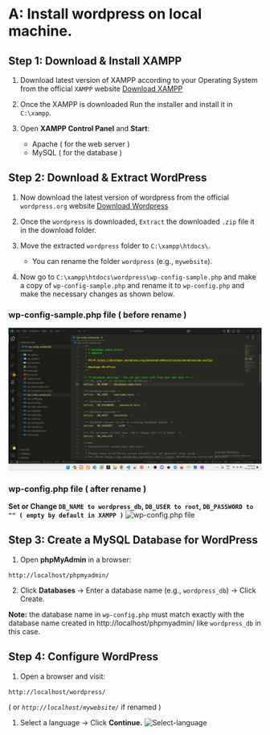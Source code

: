 # A: Install wordpress on local machine.

## Step 1: Download & Install XAMPP

1. Download latest version of XAMPP according to your Operating System from the official `XAMPP` website [Download XAMPP](https://www.apachefriends.org/download.html)

2. Once the XAMPP is downloaded Run the installer and install it in `C:\xampp`.

3. Open **XAMPP Control Panel** and **Start**:
   - Apache ( for the web server )
   - MySQL ( for the database )

## Step 2: Download & Extract WordPress

1. Now download the latest version of wordpress from the official `wordpress.org` website [Download Wordpress](https://wordpress.org/download/)

2. Once the `wordpress` is downloaded, `Extract` the downloaded `.zip` file it in the download folder.

3. Move the extracted `wordpress` folder to `C:\xampp\htdocs\`.

   - You can rename the folder `wordpress` (e.g., `mywebsite`).

4. Now go to `C:\xampp\htdocs\wordpress\wp-config-sample.php` and make a copy of `wp-config-sample.php` and rename it to `wp-config.php` and make the necessary changes as shown below.

### wp-config-sample.php file ( before rename )

![wp-config-sample.php file](https://github.com/hameed003/wordpress/blob/main/images/image%203.png)

### wp-config.php file ( after rename )

**Set or Change `DB_NAME to wordpress_db`, `DB_USER to root`, `DB_PASSWORD to "" ( empty by default in XAMPP )`**
![wp-config.php file](https://google.com/)

## Step 3: Create a MySQL Database for WordPress

1. Open **phpMyAdmin** in a browser:

```arduino
http://localhost/phpmyadmin/
```

2. Click **Databases** → Enter a database name (e.g., `wordpress_db`) → Click Create.

**Note:** the database name in `wp-config.php` must match exactly with the database name created in http://localhost/phpmyadmin/ like `wordpress_db` in this case.

## Step 4: Configure WordPress

1. Open a browser and visit:

```arduino
http://localhost/wordpress/
```

( or _`http://localhost/mywebsite/`_ if renamed )

1. Select a language → Click **Continue.**
   ![Select-language](https://google.com/)
